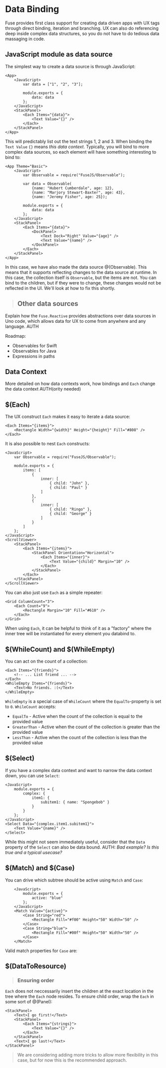 # Data Binding

Fuse provides first class support for creating data driven apps with UX tags through direct binding, iteration and branching. UX can also do referencing deep inside complex data structures, so you do not have to do tedious data massaging in code. 

## JavaScript module as data source

The simplest way to create a data source is through JavaScript:

	<App>		
		<JavaScript>
			var data = ["1", "2", "3"];

			module.exports = {
				data: data
			};
		</JavaScript>
		<StackPanel>
			<Each Items="{data}">
				<Text Value="{}" />
			</Each>
		</StackPanel>
	</App>

This will predictably list out the text strings 1, 2 and 3. When binding the `Text Value` `{}` means _this data context_. Typically, you will bind to more complex data sources, so each element will have something interesting to bind to:

	<App Theme="Basic">		
		<JavaScript>
			var Observable = require("FuseJS/Observable");

			var data = Observable(
				{name: "Hubert Cumberdale", age: 12}, 
				{name: "Marjory Stewart-Baxter", age: 43}, 
				{name: "Jeremy Fisher", age: 25});

			module.exports = {
				data: data
			};
		</JavaScript>
		<StackPanel>
			<Each Items="{data}">
				<DockPanel>
					<Text Dock="Right" Value="{age}" />
					<Text Value="{name}" />
				</DockPanel>
			</Each>
		</StackPanel>
	</App>

In this case, we have also made the data source @(Observable). This means that it supports reflecting changes to the data source at runtime. In this case, the collection itself is `Observable`, but the items are not. You can bind to the children, but if they were to change, these changes would not be reflected in the UI. We'll look at how to fix this shortly.

> ## Other data sources

Explain how the `Fuse.Reactive` provides abstractions over data sources in Uno code, which allows data for UX to come from anywhere and any language.  AUTH

Roadmap:
* Observables for Swift
* Observables for Java
* Expressions in paths

## Data Context

More detailed on how data contexts work, how bindings and `Each` change the data context AUTH(ority needed)

## $(Each)

The UX construct `Each` makes it easy to iterate a data source:

	<Each Items="{items}">
		<Rectangle Width="{width}" Height="{height}" Fill="#808" />
	</Each>

It is also possible to nest `Each` constructs:
	
	<JavaScript>
		var Observable = require("FuseJS/Observable");

		module.exports = {
			items: [ 
				{ 
					inner: [ 
						{ child: "John" },
						{ child: "Paul" } 
					]
				}, 
				{ 
					inner: [ 
						{ child: "Ringo" }, 
						{ child: "George" }
					]
				}
			]			
		};
	</JavaScript>
	<ScrollViewer>
		<StackPanel>
			<Each Items="{items}">
				<StackPanel Orientation="Horizontal">
					<Each Items="{inner}">
						<Text Value="{child}" Margin="10" />
					</Each>
				</StackPanel>
			</Each>
		</StackPanel>
	</ScrollViewer>

You can also just use `Each` as a simple repeater:

	<Grid ColumnCount="3">
		<Each Count="9">
			<Rectangle Margin="10" Fill="#610" />
		</Each>
	</Grid>

When using `Each`, it can be helpful to think of it as a "factory" where the inner tree will be instantiated for every element you databind to.

## $(WhileCount) and $(WhileEmpty)

You can act on the count of a collection:

	<Each Items="{friends}">
		<!-- ... List friend ... -->
	</Each>
	<WhileEmpty Items="{friends}">
		<Text>No friends. :(</Text>
	</WhileEmpty>

`WhileEmpty` is a special case of `WhileCount` where the `EqualTo`-property is set to `0`. `WhileCount` accepts:

- `EqualTo` - Active when the count of the collection is equal to the provided value
- `GreaterThan` - Active when the count of the collection is greater than the provided value
- `LessThan` - Active when the count of the collection is less than the provided value

## $(Select)

If you have a complex data context and want to narrow the data context down, you can use `Select`:

	<JavaScript>
		module.exports = {
			complex: {
				item1: {
					subitem1: { name: "Spongebob" }
				}
			}
		};	
	</JavaScript>
	<Select Data="{complex.item1.subitem1}">
		<Text Value="{name}" />
	</Select>

While this might not seem immediately useful, consider that the `Data` property of the `Select` can also be data bound. AUTH: _Bad example? Is this true and a typical usecase?_

## $(Match) and $(Case)

You can drive which subtree should be active using `Match` and `Case`:

		<JavaScript>
			module.exports = {
				active: "blue"
			};	
		</JavaScript>
		<Match Value="{active}">
			<Case String="red">
				<Rectangle Fill="#f00" Height="50" Width="50" />
			</Case>
			<Case String="blue">
				<Rectangle Fill="#00f" Height="50" Width="50" />
			</Case>
		</Match>

Valid match properties for `Case` are:



## $(DataToResource)

> ### Ensuring order

`Each` does not neccessarily insert the children at the exact location in the tree where the `Each` node
resides. To ensure child order, wrap the `Each` in some sort of @(Panel):

	<StackPanel>
		<Text>I go first!</Text>
		<StackPanel>
			<Each Items="{strings}">
				<Text Value="{}" />
			</Each>
		</StackPanel>
		<Text>I go last!</Text>
	</StackPanel>

> We are considering adding more tricks to allow more flexibility in this case, but for now this
  is the recommended approach.
